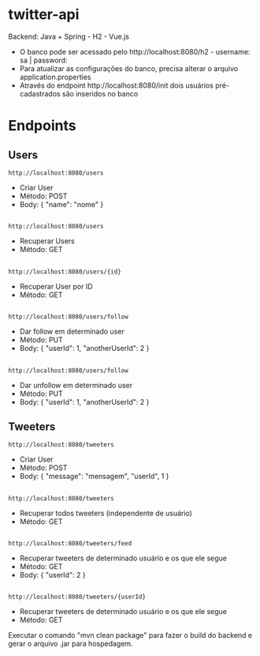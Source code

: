 # twitter-api

Backend: Java + Spring  -  H2  -  Vue.js

- O banco pode ser acessado pelo http://localhost:8080/h2 - username: sa | password:
- Para atualizar as configurações do banco, precisa alterar o arquivo application.properties
- Através do endpoint http://localhost:8080/init dois usuários pré-cadastrados são inseridos no banco


# Endpoints
  ## Users
    http://localhost:8080/users
   - Criar User
   - Método: POST
   - Body: { "name": "nome" }
   
   ##
    http://localhost:8080/users
   - Recuperar Users
   - Método: GET
   
   ##
    http://localhost:8080/users/{id}
   - Recuperar User por ID
   - Método: GET
   
   ##
    http://localhost:8080/users/follow
   - Dar follow em determinado user
   - Método: PUT
   - Body: { "userId": 1, "anotherUserId": 2 }
   
   ##
    http://localhost:8080/users/follow
   - Dar unfollow em determinado user
   - Método: PUT
   - Body: { "userId": 1, "anotherUserId": 2 }
   
  ## Tweeters    
    http://localhost:8080/tweeters
   - Criar User
   - Método: POST
   - Body: { "message": "mensagem", "userId", 1 }
   
   ##
    http://localhost:8080/tweeters
   - Recuperar todos tweeters (independente de usuário)
   - Método: GET
   
   ##
    http://localhost:8080/tweeters/feed
   - Recuperar tweeters de determinado usuário e os que ele segue
   - Método: GET
   - Body: { "userId": 2 }
   
   ##
    http://localhost:8080/tweeters/{userId}
   - Recuperar tweeters de determinado usuário e os que ele segue
   - Método: GET
   
   
Executar o comando "mvn clean package" para fazer o build do backend e gerar o arquivo .jar para hospedagem.
